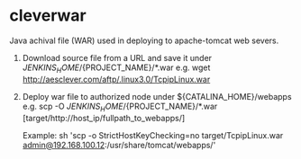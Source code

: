 # cleverwar
Java achival file (WAR) used in deploying to apache-tomcat web severs.

1.  Download source file from a URL and save it under ${JENKINS_HOME}/${PROJECT_NAME}/*.war
    e.g. wget http://aesclever.com/aftp/.linux3.0/TcpipLinux.war

2.  Deploy war file to authorized node under ${CATALINA_HOME}/webapps
    e.g. scp -O ${JENKINS_HOME}/${PROJECT_NAME}/*.war [target/http://host_ip/fullpath_to_webapps/]
    
    Example:
        sh 'scp -o StrictHostKeyChecking=no target/TcpipLinux.war admin@192.168.100.12:/usr/share/tomcat/webapps/'
